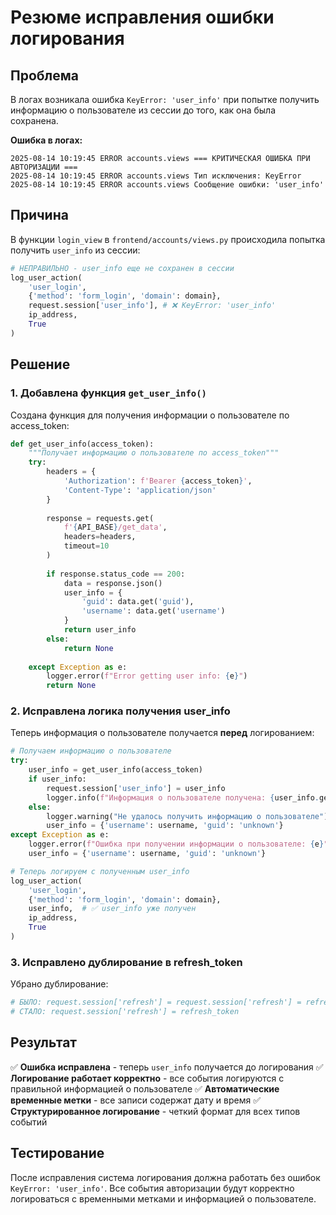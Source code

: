 # Резюме исправления ошибки логирования

## Проблема

В логах возникала ошибка `KeyError: 'user_info'` при попытке получить информацию о пользователе из сессии до того, как она была сохранена.

**Ошибка в логах:**
```
2025-08-14 10:19:45 ERROR accounts.views === КРИТИЧЕСКАЯ ОШИБКА ПРИ АВТОРИЗАЦИИ ===
2025-08-14 10:19:45 ERROR accounts.views Тип исключения: KeyError
2025-08-14 10:19:45 ERROR accounts.views Сообщение ошибки: 'user_info'
```

## Причина

В функции `login_view` в `frontend/accounts/views.py` происходила попытка получить `user_info` из сессии:

```python
# НЕПРАВИЛЬНО - user_info еще не сохранен в сессии
log_user_action(
    'user_login',
    {'method': 'form_login', 'domain': domain},
    request.session['user_info'], # ❌ KeyError: 'user_info'
    ip_address,
    True
)
```

## Решение

### 1. Добавлена функция `get_user_info()`

Создана функция для получения информации о пользователе по access_token:

```python
def get_user_info(access_token):
    """Получает информацию о пользователе по access_token"""
    try:
        headers = {
            'Authorization': f'Bearer {access_token}',
            'Content-Type': 'application/json'
        }
        
        response = requests.get(
            f'{API_BASE}/get_data',
            headers=headers,
            timeout=10
        )
        
        if response.status_code == 200:
            data = response.json()
            user_info = {
                'guid': data.get('guid'),
                'username': data.get('username')
            }
            return user_info
        else:
            return None
            
    except Exception as e:
        logger.error(f"Error getting user info: {e}")
        return None
```

### 2. Исправлена логика получения user_info

Теперь информация о пользователе получается **перед** логированием:

```python
# Получаем информацию о пользователе
try:
    user_info = get_user_info(access_token)
    if user_info:
        request.session['user_info'] = user_info
        logger.info(f"Информация о пользователе получена: {user_info.get('username', 'unknown')}")
    else:
        logger.warning("Не удалось получить информацию о пользователе")
        user_info = {'username': username, 'guid': 'unknown'}
except Exception as e:
    logger.error(f"Ошибка при получении информации о пользователе: {e}")
    user_info = {'username': username, 'guid': 'unknown'}

# Теперь логируем с полученным user_info
log_user_action(
    'user_login',
    {'method': 'form_login', 'domain': domain},
    user_info,  # ✅ user_info уже получен
    ip_address,
    True
)
```

### 3. Исправлено дублирование в refresh_token

Убрано дублирование:
```python
# БЫЛО: request.session['refresh'] = request.session['refresh'] = refresh_token
# СТАЛО: request.session['refresh'] = refresh_token
```

## Результат

✅ **Ошибка исправлена** - теперь `user_info` получается до логирования
✅ **Логирование работает корректно** - все события логируются с правильной информацией о пользователе
✅ **Автоматические временные метки** - все записи содержат дату и время
✅ **Структурированное логирование** - четкий формат для всех типов событий

## Тестирование

После исправления система логирования должна работать без ошибок `KeyError: 'user_info'`. Все события авторизации будут корректно логироваться с временными метками и информацией о пользователе.
